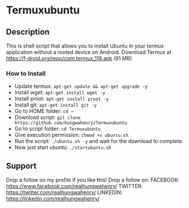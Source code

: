# Termuxubuntu

## Description 

This is shell script that allows you to install Ubuntu in your termux application without a rooted device on Android. Download Termux at https://f-droid.org/repo/com.termux_118.apk (91 MB)

### How to Install 

- Update termux: `apt-get update && apt-get upgrade -y`
- Install wget: `apt-get install wget -y`
- Install proot: `apt-get install proot -y`
- Install git: `apt-get install git -y`
- Go to HOME folder: `cd ~`
- Download script: `git clone https://github.com/hungwahenry/Termuxubuntu`
- Go to script folder: `cd Termuxubuntu`
- Give execution permission: `chmod +x ubuntu.sh`
- Run the script: `./ubuntu.sh -y` and wait for the download to complete.
- Now just start ubuntu: `./startubuntu.sh`

## Support 

Drop a follow on my profile if you like this!
Drop a follow on:
FACEBOOK: https://www.facebook.com/realhungwahenry/
TWITTER: https://twitter.com/realhungwahenry/
LINKEDIN: https://linkedin.com/realhungwahenry/